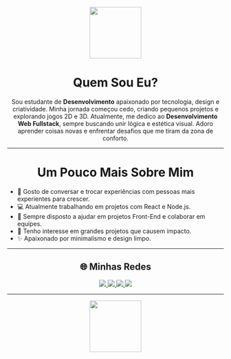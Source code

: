 <!-- Banner ou imagem no topo -->
<p align="center">
  <img src="https://upload.wikimedia.org/wikipedia/commons/0/02/Hollow_Knight_Icon.png" width="120" />
</p>

<h1 align="center"><b>Quem Sou Eu?</b></h1>

<p align="center">
Sou estudante de <b>Desenvolvimento</b> apaixonado por tecnologia, design e criatividade.  
Minha jornada começou cedo, criando pequenos projetos e explorando jogos 2D e 3D.  
Atualmente, me dedico ao <b>Desenvolvimento Web Fullstack</b>, sempre buscando unir lógica e estética visual.  
Adoro aprender coisas novas e enfrentar desafios que me tiram da zona de conforto.
</p>

---

<h1 align="center"><b>Um Pouco Mais Sobre Mim</b></h1>

<ul>
<li>💬 Gosto de conversar e trocar experiências com pessoas mais experientes para crescer.</li>
<li>💻 Atualmente trabalhando em projetos com React e Node.js.</li>
<li>🤝 Sempre disposto a ajudar em projetos Front-End e colaborar em equipes.</li>
<li>🎯 Tenho interesse em grandes projetos que causem impacto.</li>
<li>✨ Apaixonado por minimalismo e design limpo.</li>
</ul>

---

<h2 align="center">🌐 Minhas Redes</h2>
<p align="center">
  <a href="https://instagram.com/SEU_USUARIO" target="_blank">
    <img src="https://img.shields.io/badge/Instagram-%23E4405F.svg?style=for-the-badge&logo=Instagram&logoColor=white" />
  </a>
  <a href="https://t.me/SEU_USUARIO" target="_blank">
    <img src="https://img.shields.io/badge/Telegram-%230088cc.svg?style=for-the-badge&logo=telegram&logoColor=white" />
  </a>
  <a href="https://ko-fi.com/SEU_USUARIO" target="_blank">
    <img src="https://img.shields.io/badge/Ko--fi-%23FF5E5B.svg?style=for-the-badge&logo=ko-fi&logoColor=white" />
  </a>
  <a href="https://trello.com/SEU_USUARIO" target="_blank">
    <img src="https://img.shields.io/badge/Trello-%23026AA7.svg?style=for-the-badge&logo=trello&logoColor=white" />
  </a>
</p>

---

<p align="center">
  <img src="https://i.imgur.com/w1Q8eS4.png" width="120" />
</p>
